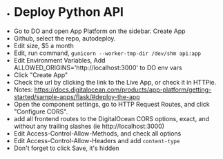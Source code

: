 * # Deploy Python API
* Go to DO and open App Platform on the sidebar. Create App
* Github, select the repo, autodeploy.
* Edit size, $5 a month
* Edit, run command, `gunicorn --worker-tmp-dir /dev/shm api:app`
* Edit Environment Variables,  Add ALLOWED_ORIGINS='http://localhost:3000' to DO env vars
* Click "Create App"
* Check the url by clicking the link to the Live App, or check it in HTTPie.
* Notes: https://docs.digitalocean.com/products/app-platform/getting-started/sample-apps/flask/#deploy-the-app
* Open the component settings, go to HTTP Request Routes, and click "Configure CORS".
* add all frontend routes to the DigitalOcean CORS options, exact, and without any trailing slashes (ie http://localhost:3000)
* Edit Access-Control-Allow-Methods, and check all options
* Edit Access-Control-Allow-Headers and add `content-type`
* Don't forget to click Save, it's hidden